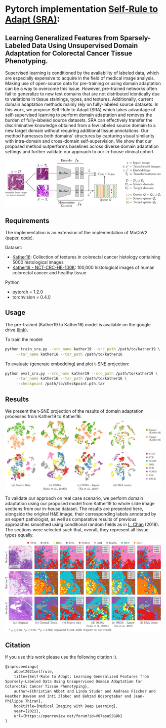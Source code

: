 # Pytorch implementation [Self-Rule to Adapt (SRA)](SOON):
## Learning Generalized Features from Sparsely-Labeled Data Using Unsupervised Domain Adaptation for Colorectal Cancer Tissue Phenotyping.

Supervised learning is conditioned by the availability of labeled data, which are especially expensive to acquire in 
the field of medical image analysis. Making use of open-source data for pre-training or using domain adaptation can be 
a way to overcome this issue. However, pre-trained networks often fail to generalize to new test domains that are not 
distributed identically due to variations in tissue stainings, types, and textures. Additionally, current domain 
adaptation methods mainly rely on fully-labeled source datasets. In this work, we propose Self-Rule to Adapt (SRA)
which takes advantage of self-supervised learning to perform domain adaptation and removes the burden of fully-labeled 
source datasets. SRA can effectively transfer the discriminative knowledge obtained from a few labeled source domain to 
a new target domain without requiring additional tissue annotations. Our method harnesses both domains’ structures by
capturing visual similarity with intra-domain and cross-domain self-supervision. We show that our proposed method 
outperforms baselines across diverse domain adaptation settings and further validate our approach to our in-house 
clinical cohort.

![Segmentation result](figs/pipeline.png)

## Requirements
The implementation is an extension of the implementation of MoCoV2 ([paper](https://arxiv.org/abs/2003.04297), 
[code](https://github.com/facebookresearch/moco)).
 
Dataset:
* [Kather16](https://zenodo.org/record/53169): Collection of textures in colorectal cancer 
histology containing 5000 histological images
* [Kather19 - NCT-CRC-HE-100K](https://zenodo.org/record/1214456): 100,000 histological images of human colorectal cancer 
and healthy tissue

Python
* pytorch = 1.2.0
* torchvision = 0.4.0


## Usage
The pre-trained (Kather19 to Kather16) model is available on the google 
drive ([link](https://drive.google.com/drive/folders/1_4qa2JJPqMvEq6FgoTnmzkvPVgzQWma7?usp=sharing)). 

To train the model:
```bash
python train_sra.py --src_name kather19 --src_path /path/to/kather19 \
     --tar_name kather16 --tar_path /path/to/kather16 
```

To evaluate (generate embedding) and plot t-SNE projection:
```bash
python eval_sra.py --src_name kather19 --src_path /path/to/kather19 \
     --tar_name kather16 --tar_path /path/to/kather16 \
     --checkpoint /path/to/checkpoint.pth.tar
```

## Results

We present the t-SNE projection of the results of domain adaptation processes from Kather19 
to Kather16.
![Kather19 to Kather16](figs/tsne_k19k16.png)

To validate our approach on real case scenario, we perform domain adaptation using our 
proposed model from Kather19 to whole slide image 
sections from our in-house dataset. The results are presented here, alongside the original 
H&E image, their corresponding labels annotated by an expert pathologist, as well as 
comparative results of previous approaches smoothed using conditional random fields as 
in [L. Chan](https://github.com/lyndonchan/hsn_v1) (2018). The sections were selected such that, 
overall, they represent all tissue types equally.

![Segmentation result](figs/seg_wsi.png)

## Citation

If you use this work please use the following citation :).

```text
@inproceedings{
	abbet2021selfrule,
	title={Self-Rule to Adapt: Learning Generalized Features from Sparsely-Labeled Data Using Unsupervised Domain Adaptation for Colorectal Cancer Tissue Phenotyping},
	author={Christian Abbet and Linda Studer and Andreas Fischer and Heather Dawson and Inti Zlobec and Behzad Bozorgtabar and Jean-Philippe Thiran},
	booktitle={Medical Imaging with Deep Learning},
	year={2021},
	url={https://openreview.net/forum?id=VO7asaS5GUk}
}
```

